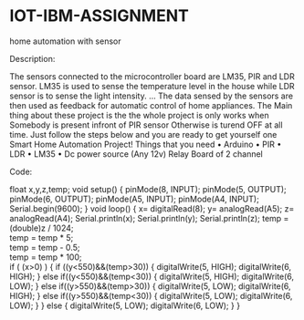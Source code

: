 # IOT-IBM-ASSIGNMENT
home automation with sensor


Description:

The sensors connected to the microcontroller board are LM35, PIR and LDR sensor. LM35 is used to sense the temperature level in the house while LDR sensor is to sense the light intensity. ... The data sensed by the sensors are then used as feedback for automatic control of home appliances. The Main thing about these project is the the whole project is only works when Somebody is present infront of PIR sensor Otherwise is turend OFF at all time.
Just follow the steps below and you are ready to get yourself one Smart Home Automation Project!
Things that you need
• Arduino
• PIR
• LDR
• LM35
• Dc power source (Any 12v)
  Relay Board of 2 channel


Code:

float x,y,z,temp;
void setup()
{
  pinMode(8, INPUT);
  pinMode(5, OUTPUT);
  pinMode(6, OUTPUT);
  pinMode(A5, INPUT); 
  pinMode(A4, INPUT);
Serial.begin(9600);
}
void loop()
{
  x= digitalRead(8);
  y= analogRead(A5);
  z= analogRead(A4);
  Serial.println(x);
  Serial.println(y);
  Serial.println(z);
  temp = (double)z / 1024;       
  temp = temp * 5;                 
  temp = temp - 0.5;               
  temp = temp * 100;               
  if ( (x>0) )
  {
    if ((y<550)&&(temp>30))
    {
      digitalWrite(5, HIGH);
      digitalWrite(6, HIGH);
    }
    else if((y<550)&&(temp<30))
    {
      digitalWrite(5, HIGH);
      digitalWrite(6, LOW);
    }
    else if((y>550)&&(temp>30))
    {
      digitalWrite(5, LOW);
      digitalWrite(6, HIGH);
    }
    else if((y>550)&&(temp<30))
    {
      digitalWrite(5, LOW);
      digitalWrite(6, LOW);
    }
  }
  else
  {
    digitalWrite(5, LOW);
    digitalWrite(6, LOW);
  }
}



